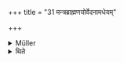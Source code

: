 +++
title = "31 मन्त्रब्राह्मणयोर्वेदनामधेयम्"

+++

<details><summary>Müller</summary>

The name Veda belongs both to the Mantras and Brāhmaṇas.
</details>

<details><summary>थिते</summary>

मन्त्रब्राह्मणयोर्वेदनामधेयम् ३१
</details>

